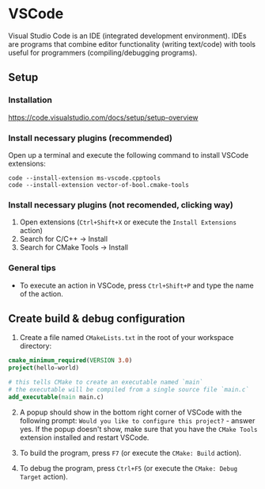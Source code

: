 # VSCode
Visual Studio Code is an IDE (integrated development environment). IDEs
are programs that combine editor functionality (writing text/code) with
tools useful for programmers (compiling/debugging programs).

## Setup
### Installation
https://code.visualstudio.com/docs/setup/setup-overview

### Install necessary plugins (recommended)

Open up a terminal and execute the following command to install VSCode extensions:

```
code --install-extension ms-vscode.cpptools
code --install-extension vector-of-bool.cmake-tools
```

### Install necessary plugins (not recomended, clicking way)
1. Open extensions (`Ctrl+Shift+X` or execute the `Install Extensions` action)
2. Search for C/C++ -> Install
3. Search for CMake Tools -> Install

### General tips
- To execute an action in VSCode, press `Ctrl+Shift+P` and type the name of the action.

## Create build & debug configuration
1. Create a file named `CMakeLists.txt` in the root of your workspace directory:
```cmake
cmake_minimum_required(VERSION 3.0)
project(hello-world)

# this tells CMake to create an executable named `main`
# the executable will be compiled from a single source file `main.c` 
add_executable(main main.c)
```

2. A popup should show in the bottom right corner of VSCode with the following prompt:
`Would you like to configure this project?` - answer yes.
If the popup doesn't show, make sure that you have the `CMake Tools` extension installed
and restart VSCode.

3. To build the program, press `F7` (or execute the `CMake: Build` action).
4. To debug the program, press `Ctrl+F5` (or execute the `CMake: Debug Target` action).

